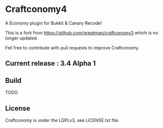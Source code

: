 # Craftconomy4
A Economy plugin for Bukkit &amp; Canary Recode!

This is a fork from https://github.com/greatman/craftconomy3 which is no longer updated.

Fell free to contribute with pull requests to improve Craftconomy.

## Current release : 3.4 Alpha 1

## Build

TODO

## License
Craftconomy is under the LGPLv3, see LICENSE.txt file.
